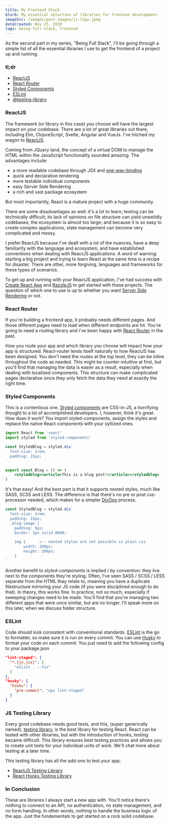 ```yaml
---
title: My Frontend Stack
blurb: My essential selection of libraries for frontend development.
imageSrc: /images/post-images/js-logo.jpeg
dateCreated: Nov 23, 2020
tags: being-full-stack, frontend
---
```


As the second part in my series, "Being Full Stack", I'll be going through a simple list of all the essential libraries I use to get the frontend of a project up and running.

### tl;dr

*   [ReactJS](https://reactjs.org/)
*   [React Router](https://reactrouter.com/)
*   [Styled Components](https://styled-components.com/)
*   [ESLint](https://eslint.org/)
*   [@testing-library](https://testing-library.com/)


### ReactJS

The framework (or library in this case) you choose will have the largest impact on your codebase. There are a lot of great libraries out there, including Elm, ClojureScript, Svelte, Angular and VueJs. I've hitched my wagon to [ReactJS](https://reactjs.org/).

Coming from JQuery land, the concept of a virtual DOM to manage the HTML within the JavaScript functionality sounded amazing. The advantages include:

*   a more readable codebase through JSX and [one-way-binding](https://stackoverflow.com/a/34520204/1531156)
*   quick and declarative rendering
*   more testable individual components
*   easy Server Side Rendering
*   a rich and vast package ecosystem

But most importantly, React is a mature project with a huge community.

There are some disadvantages as well: it's a lot to learn; testing can be technically difficult; its lack of opinions on file structure can yield unweildly codebases; the ecosystem is almost too large; and because it is so easy to create complex applications, state management can become very complicated and messy.

I prefer ReactJS because I've dealt with a lot of the nuances, have a deep familiarity with the language and ecosystem, and have established conventions when dealing with ReactJS applications. A word of warning: starting a big project and trying to learn React at the same time is a recipe for disaster. There are other, more forgiving, languages and frameworks for these types of scenarios.

To get up and running with your ReactJS application, I've had success with [Create React App](https://reactjs.org/docs/create-a-new-react-app.html) and [RazzleJS](https://razzlejs.org/) to get started with these projects. The question of which one to use is up to whether you want [Server Side Rendering](https://medium.com/@baphemot/whats-server-side-rendering-and-do-i-need-it-cb42dc059b38)  or not.


### React Router

If you're building a frontend app, it probably needs different pages. And those different pages need to load when different endpoints are hit. You're going to need a routing library and I've been happy with [React Router](https://reactrouter.com/)  in the past.

How you route your app and which library you choose will impact how your app is structured. React-router lends itself naturally to how ReactJS has been designed. You don't need the routes at the top level, they can be inline throughout the code as needed. This might be counter-intuitive at first, but you'll find that managing the data is easier as a result, especially when dealing with localized components. This structure can make complicated pages declarative since they only fetch the data they need at exactly the right time.


### Styled Components

This is a contentious one. [Styled components](https://styled-components.com/)  are CSS-in-JS, a horrifying thought to a lot of accomplished developers. I, however, think it's great. How does it work? You import styled-components, assign the styles and replace the native React components with your sytlized ones.

```jsx
import React from 'react'
import styled from 'styled-components'

const StyledBlog = styled.div`
  font-size: 1rem;
  padding: 15px;
`

export const Blog = () => (
    <styledblog><article>This is a blog post!</article></styledblog>
)
```

It's that easy! And the best part is that it supports nested styles, much like SASS, SCSS and LESS. The difference is that there's no pre or post css-processor needed, which makes for a simpler [DivOps](https://changelog.com/news/automate-the-pain-away-with-divops-M5WR)  process.

```js
const StyledBlog = styled.div`
  font-size: 1rem;
  padding: 15px;
  .blog-image {
    padding: 5px;
    border: 1px solid #000;

    img {      <-- nested styles are not possible in plain css
        width: 200px;
        height: 200px;
    }
`
```

Another benefit to _styled-components_ is implied / by convention: they live next to the components they're styling. Often, I've seen SASS / SCSS / LESS separate from the HTML they relate to, meaning you have a duplicate filestructure mirroring your JS code (if you were disciplined enough to do that). In theory, this works fine. In practice, not so much, especially if sweeping changes need to be made. You'll find that you're managing two different apps that were once similar, but are no longer.
I'll speak more on this later, when we discuss folder structure.

### ESLint

Code should look consistent with conventional standards.
[ESLint](https://eslint.org/)  is the go to formatter, so make sure it is run on every commit. You can use [Husky](https://github.com/typicode/husky)  to format your code on each commit. You just need to add the following config to your package.json

```json
"lint-staged": {
  "*.{js,jsx}": [
    "eslint . --fix"
  ]
},
"husky": {
  "hooks": {
    "pre-commit": "npx lint-staged"
  }
}
```


### JS Testing Library

Every good codebase needs good tests, and this, (super generically named), [testing library](https://testing-library.com/), is the best library for testing React. React can be tested with other libraries, but with the introduction of hooks, testing became difficult. This library ensures best testing practices and allows you to create unit tests for your individual units of work.
We'll chat more about testing at a later time.

This testing library has all the add-ons to test your app:

* [ReactJS Testing Library](https://testing-library.com/docs/react-testing-library/intro)
* [React Hooks Testing Library](https://react-hooks-testing-library.com/)

### In Conclusion

These are libraries I always start a new app with. You'll notice there's nothing to connect to an API, no authentication, no state management, and no form handling. In other words, nothing to handle the business logic of the app. Just the fundamentals to get started on a rock solid codebase.
